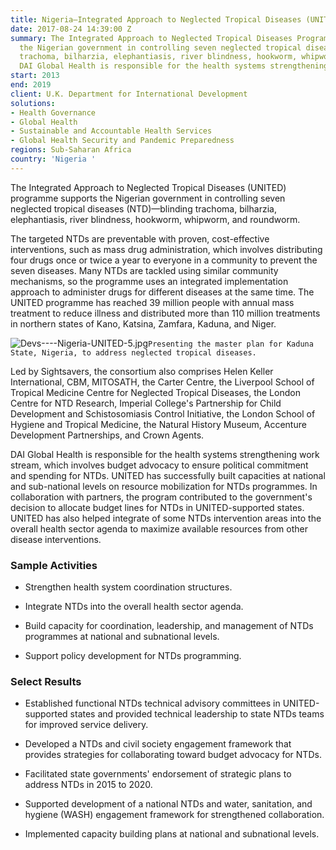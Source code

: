 ```yaml
---
title: Nigeria—Integrated Approach to Neglected Tropical Diseases (UNITED)
date: 2017-08-24 14:39:00 Z
summary: The Integrated Approach to Neglected Tropical Diseases Programme (UNITED)  supports
  the Nigerian government in controlling seven neglected tropical diseases—blinding
  trachoma, bilharzia, elephantiasis, river blindness, hookworm, whipworm, and roundworm.
  DAI Global Health is responsible for the health systems strengthening workstream.
start: 2013
end: 2019
client: U.K. Department for International Development
solutions:
- Health Governance
- Global Health
- Sustainable and Accountable Health Services
- Global Health Security and Pandemic Preparedness
regions: Sub-Saharan Africa
country: 'Nigeria '
---
```


The Integrated Approach to Neglected Tropical Diseases (UNITED) programme supports the Nigerian government in controlling seven neglected tropical diseases (NTD)—blinding trachoma, bilharzia, elephantiasis, river blindness, hookworm, whipworm, and roundworm.

The targeted NTDs are preventable with proven, cost-effective interventions, such as mass drug administration, which involves distributing four drugs once or twice a year to everyone in a community to prevent the seven diseases. Many  NTDs are tackled using similar community mechanisms, so the programme uses an integrated implementation approach to administer drugs for different diseases at the same time. The UNITED programme has reached 39 million people with annual mass treatment to reduce illness and distributed more than 110 million treatments in northern states of Kano, Katsina, Zamfara, Kaduna, and Niger.

![Devs----Nigeria-UNITED-5.jpg](/uploads/Devs----Nigeria-UNITED-5.jpg)`Presenting the master plan for Kaduna State, Nigeria, to address neglected tropical diseases.`

Led by Sightsavers, the consortium also comprises Helen Keller International, CBM, MITOSATH, the Carter Centre, the Liverpool School of Tropical Medicine Centre for Neglected Tropical Diseases, the London Centre for NTD Research, Imperial College's Partnership for Child Development and Schistosomiasis Control Initiative, the London School of Hygiene and Tropical Medicine, the Natural History Museum, Accenture Development Partnerships, and Crown Agents.

DAI Global Health is responsible for the health systems strengthening work stream, which involves budget advocacy to ensure political commitment and spending for NTDs. UNITED has successfully built capacities at national and sub-national levels on resource mobilization for NTDs programmes. In collaboration with partners, the program contributed to the government's decision to allocate budget lines for NTDs in UNITED-supported states. UNITED has also helped integrate of some NTDs intervention areas into the overall health sector agenda to maximize available resources from other disease interventions.

### Sample Activities

* Strengthen health system coordination structures.

* Integrate NTDs into the overall health sector agenda.

* Build capacity for coordination, leadership, and management of NTDs programmes at national and subnational levels.

* Support policy development for NTDs programming.

### Select Results

* Established functional NTDs technical advisory committees in UNITED-supported states and provided technical leadership to state NTDs teams for improved service delivery.

* Developed a NTDs and civil society engagement framework that provides strategies for collaborating toward budget advocacy for NTDs.

* Facilitated state governments' endorsement of strategic plans to address NTDs in 2015 to 2020.

* Supported development of a national NTDs and water, sanitation, and hygiene (WASH) engagement framework for strengthened collaboration.

* Implemented capacity building plans at national and subnational levels.